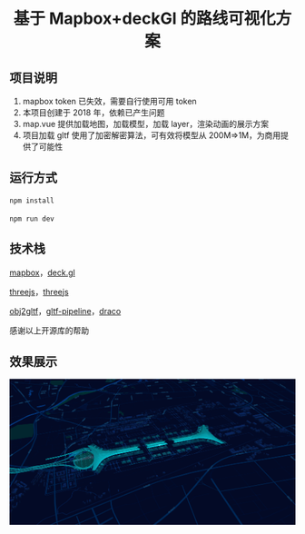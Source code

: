 # <p align = "center"> 基于 Mapbox+deckGl 的路线可视化方案</p>

## 项目说明

1. mapbox token 已失效，需要自行使用可用 token
2. 本项目创建于 2018 年，依赖已产生问题
3. map.vue 提供加载地图，加载模型，加载 layer，渲染动画的展示方案
4. 项目加载 gltf 使用了加密解密算法，可有效将模型从 200M=>1M，为商用提供了可能性

## 运行方式

```
npm install

npm run dev
```

## 技术栈

[mapbox](https://www.mapbox.com/)，[deck.gl](https://deck.gl/#/)

[threejs](https://threejs.org/)，[threejs](https://threejs.org/)

[obj2gltf](https://github.com/AnalyticalGraphicsInc/obj2gltf)，[gltf-pipeline](https://github.com/AnalyticalGraphicsInc/gltf-pipeline)，[draco](https://google.github.io/draco/)

感谢以上开源库的帮助

## 效果展示

![效果图](./static/images/home.png)
